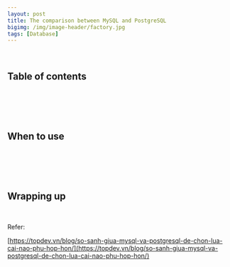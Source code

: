 ```yaml
---
layout: post
title: The comparison between MySQL and PostgreSQL
bigimg: /img/image-header/factory.jpg
tags: [Database]
---
```




<br>

## Table of contents





<br>

## 






<br>

## When to use






<br>

## 



<br>

## Wrapping up








<br>

Refer:

[https://topdev.vn/blog/so-sanh-giua-mysql-va-postgresql-de-chon-lua-cai-nao-phu-hop-hon/](https://topdev.vn/blog/so-sanh-giua-mysql-va-postgresql-de-chon-lua-cai-nao-phu-hop-hon/)